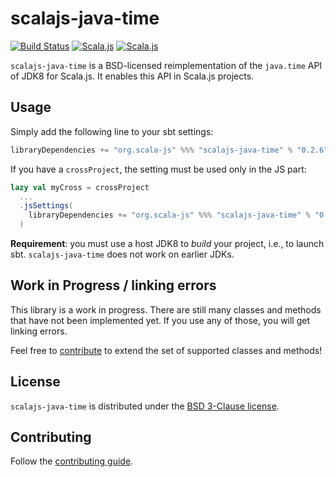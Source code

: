 # scalajs-java-time

[![Build Status](https://travis-ci.org/scala-js/scala-js-java-time.svg?branch=master)](https://travis-ci.org/scala-js/scala-js-java-time)
[![Scala.js](https://www.scala-js.org/assets/badges/scalajs-0.6.29.svg)](https://www.scala-js.org/)
[![Scala.js](https://www.scala-js.org/assets/badges/scalajs-1.0.0.svg)](https://www.scala-js.org)

`scalajs-java-time` is a BSD-licensed reimplementation of the `java.time` API
of JDK8 for Scala.js. It enables this API in Scala.js projects.

## Usage

Simply add the following line to your sbt settings:

```scala
libraryDependencies += "org.scala-js" %%% "scalajs-java-time" % "0.2.6"
```

If you have a `crossProject`, the setting must be used only in the JS part:

```scala
lazy val myCross = crossProject
  ...
  .jsSettings(
    libraryDependencies += "org.scala-js" %%% "scalajs-java-time" % "0.2.6"
  )
```

**Requirement**: you must use a host JDK8 to *build* your project, i.e., to
launch sbt. `scalajs-java-time` does not work on earlier JDKs.

## Work in Progress / linking errors

This library is a work in progress.
There are still many classes and methods that have not been implemented yet.
If you use any of those, you will get linking errors.

Feel free to [contribute](./CONTRIBUTING.md) to extend the set of supported
classes and methods!

## License

`scalajs-java-time` is distributed under the
[BSD 3-Clause license](./LICENSE.txt).

## Contributing

Follow the [contributing guide](./CONTRIBUTING.md).
